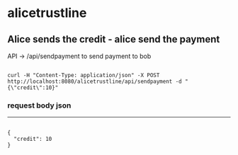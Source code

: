 # alicetrustline


## Alice sends the credit - alice send the payment

API -> /api/sendpayment  to send payment to bob

<code>
curl -H "Content-Type: application/json" -X POST http://localhost:8080/alicetrustline/api/sendpayment -d "{\"credit\":10}"
</code>

### request body json
----------------

<code>
{
  "credit": 10
}
</code>
